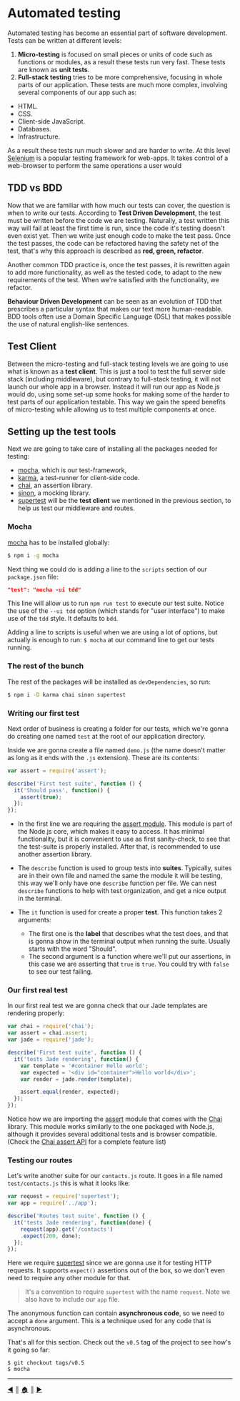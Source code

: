 # Automated testing
Automated testing has become an essential part of software development. Tests can be written at different levels:

1. **Micro-testing** is focused on small pieces or units of code such as functions or modules, as a result these tests run very fast. These tests are known as **unit tests**.
2. **Full-stack testing** tries to be more comprehensive, focusing in whole parts of our application. These tests are much more complex, involving several components of our app such as:

  * HTML.
  * CSS.
  * Client-side JavaScript.
  * Databases.
  * Infrastructure.

  As a result these tests run much slower and are harder to write. At this level [Selenium][1] is a popular testing framework for web-apps. It takes control of a web-browser to perform the same operations a user would

## TDD vs BDD
Now that we are familiar with how much our tests can cover, the question is when to write our tests. According to **Test Driven Development**, the test must be written before the code we are testing. Naturally, a test written this way will fail at least the first time is run, since the code it's testing doesn't even exist yet. Then we write just enough code to make the test pass. Once the test passes, the code can be refactored having the safety net of the test, that's why this approach is described as **red, green, refactor**.

Another common TDD practice is, once the test passes, it is rewritten again to add more functionality, as well as the tested code, to adapt to the new requirements of the test. When we're satisfied with the functionality, we refactor.

**Behaviour Driven Development** can be seen as an evolution of TDD that prescribes a particular syntax that makes our text more human-readable. BDD tools often use a Domain Specific Language (DSL) that makes possible the use of natural english-like sentences.

## Test Client
Between the micro-testing and full-stack testing levels we are going to use what is known as a **test client**. This is just a tool to test the full server side stack (including middleware), but contrary to full-stack testing, it will not launch our whole app in a browser. Instead it will run our app as Node.js would do, using some set-up some hooks for making some of the harder to test parts of our application testable. This way we gain the speed benefits of micro-testing while allowing us to test multiple components at once.

## Setting up the test tools
Next we are going to take care of installing all the packages needed for testing:

* [mocha][2], which is our test-framework,
* [karma][3], a test-runner for client-side code.
* [chai][4], an assertion library.
* [sinon][5], a mocking library.
* [supertest][6] will be the **test client** we mentioned in the previous section, to help us test our middleware and routes.

### Mocha
[mocha][2] has to be installed globally:

```bash
$ npm i -g mocha
```

Next thing we could do is adding a line to the `scripts` section of our `package.json` file:

```json
"test": "mocha -ui tdd"
```
This line will allow us to run `npm run test` to execute our test suite. Notice the use of the `--ui tdd` option (which stands for "user interface") to make use of the `tdd` style. It defaults to `bdd`.

Adding a line to scripts is useful when we are using a lot of options, but actually is enough to run: `$ mocha` at our command line to get our tests running.

### The rest of the bunch
The rest of the packages will be installed as `devDependencies`, so run:

```bash
$ npm i -D karma chai sinon supertest
```

### Writing our first test
Next order of business is creating a folder for our tests, which we're gonna do creating one named `test` at the root of our application directory.

Inside we are gonna create a file named `demo.js` (the name doesn't matter as long as it ends with the `.js` extension). These are its contents:

```js
var assert = require('assert');

describe('First test suite', function () {
  it('Should pass', function() {
    assert(true);
  });
});
```

* In the first line we are requiring the [assert module][7]. This module is part of the Node.js core, which makes it easy to access. It has minimal functionality, but it is convenient to use as first sanity-check, to see that the test-suite is properly installed. After that, is recommended to use another assertion library.

* The `describe` function is used to group tests into **suites**. Typically, suites are in their own file and named the same the module it will be testing, this way we'll only have one `describe` function per file. We can nest `describe` functions to help with test organization, and get a nice output in the terminal.
* The `it` function is used for create a proper **test**. This function takes 2 arguments:

  * The first one is the **label** that describes what the test does, and that is gonna show in the terminal output when running the suite. Usually starts with the word "Should".
  * The second argument is a function where we'll put our assertions, in this case we are asserting that `true` is `true`. You could try with `false` to see our test failing.

### Our first real test
In our first real test we are gonna check that our Jade templates are rendering properly:

```js
var chai = require('chai');
var assert = chai.assert;
var jade = require('jade');

describe('First test suite', function () {
  it('tests Jade rendering', function() {
    var template = '#container Hello world';
    var expected = '<div id="container">Hello world</div>';
    var render = jade.render(template);

    assert.equal(render, expected);
  });
});
```

Notice how we are importing the [assert][8] module that comes with the [Chai][4] library. This module works similarly to the one packaged with Node.js, although it provides several additional tests and is browser compatible. (Check the [Chai assert API][8] for a complete feature list)

### Testing our routes
Let's write another suite for our `contacts.js` route. It goes in a file named `test/contacts.js` this is what it looks like:

```js
var request = require('supertest');
var app = require('../app');

describe('Routes test suite', function () {
  it('tests Jade rendering', function(done) {
    request(app).get('/contacts')
    .expect(200, done);
  });
});
```

Here we require [supertest][6] since we are gonna use it for testing HTTP requests. It supports `expect()` assertions out of the box, so we don't even need to require any other module for that.

> It's a convention to require `supertest` with the name `request`. Note we also have to include our `app` file.

The anonymous function can contain **asynchronous code**, so we need to accept a `done` argument. This is a technique used for any code that is asynchronous.


That's all for this section. Check out the `v0.5` tag of the project to see how's it going so far:

```
$ git checkout tags/v0.5
$ mocha
```

---
[:arrow_backward:][back] ║ [:house:][home] ║ [:arrow_forward:][next]

<!-- navigation -->
[home]: ../README.md
[back]: dynamic-templates.md
[next]: #

<!-- links -->
[1]: http://www.seleniumhq.org/
[2]: https://github.com/mochajs/mocha
[3]: https://github.com/karma-runner/karma
[4]: https://github.com/chaijs/chai
[5]: https://github.com/sinonjs/sinon
[6]: https://github.com/visionmedia/supertest
[7]: https://nodejs.org/api/assert.html
[8]: http://chaijs.com/api/assert/
